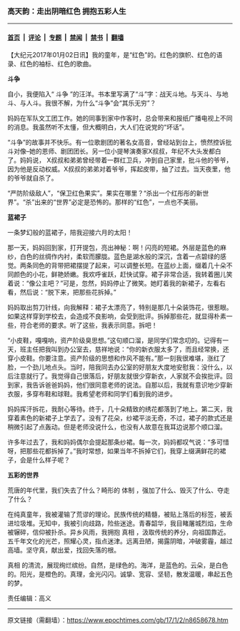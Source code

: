 ### 高天韵：走出阴暗红色 拥抱五彩人生

---

#### [首页](../../../..?n8658678) &nbsp;|&nbsp; [评论](../../../../../epoch-comment?n8658678) &nbsp;|&nbsp; [专题](../../../../../epoch-special?n8658678) &nbsp;|&nbsp; [禁闻](../../../../../epoch-news?n8658678) &nbsp;|&nbsp; [禁书](../../../../../books?n8658678) &nbsp;|&nbsp; [翻墙](https://github.com/gfw-breaker/nogfw/blob/master/README.md?n8658678)


<div class="post_content" id="artbody" itemprop="articleBody">
 <!-- article content begin -->
 <p>
  【大纪元2017年01月02日讯】我的童年，是“红色”的。红色的旗帜、红色的语录、红色的袖标、红色的歌曲。
 </p>
 <p>
  <strong>
   <ok href="https://www.epochtimes.com/gb/tag/%E6%96%97%E4%BA%89.html">
    斗争
   </ok>
  </strong>
 </p>
 <p>
  自小，我便陷入“
  <ok href="https://www.epochtimes.com/gb/tag/%E6%96%97%E4%BA%89.html">
   斗争
  </ok>
  ”的汪洋。书本里写满了“斗”字：战天斗地。与天斗、与地斗、与人斗。我很不解，为什么“斗争”会“其乐无穷”？
 </p>
 <p>
  妈妈在军队文工团工作。她的同事到家中作客时，总会带来和报纸广播电视上不同的消息。我虽然听不太懂，但大概明白，大人们在说党的“坏话”。
 </p>
 <p>
  “斗争”的故事并不快乐。有一位歌剧团的著名女高音，曾经站到台上，愤然控诉批斗对像–她的恩师、剧团团长。另一位小提琴演奏家X叔叔，年纪不大头发都白了。妈妈说， X叔叔和弟弟曾经带着一群红卫兵，冲到自己家里，批斗他的爷爷，因为他是反动权威。X叔叔的弟弟对着爷爷，挥起皮带，抽了过去。当天夜里，他的爷爷就自杀了。
 </p>
 <p>
  “严防阶级敌人”，“保卫红色果实”。果实在哪里？“杀出一个红彤彤的新世界”。“杀”出来的“世界”必定是恐怖的。那样的“红色”，一点也不美丽。
 </p>
 <p>
  <strong>
   蓝裙子
  </strong>
 </p>
 <p>
  一条梦幻般的蓝裙子，陪我迎接六月的太阳！
 </p>
 <p>
  那一天，妈妈回到家，打开提包，亮出神秘：啊！闪亮的短裙。外层是蓝色的麻纱，白色的丝绸作内衬，柔软而朦胧。蓝色是湖水般的深沉，含着一点碧绿的感觉。两条同色的背带把裙摆提了起来，可以调整长短。在蓝纱上面，缀着几十朵不同颜色的小花，鲜艳娇嫩。我欢呼雀跃，赶快试穿。裙子非常合适，我转着圈儿笑着说：“像公主吧？”可是，忽然，妈妈停止了微笑。她盯着我的新裙子，左看右看，然后说：“脱下来，把那些花拆掉。”
 </p>
 <p>
  妈妈取出剪刀针线，向我解释：裙子太漂亮了，特别是那几十朵装饰花，很惹眼。如果这样穿到学校去，会造成不良影响，会受到批评。拆掉那些花，就显得朴素一些，符合老师的要求。听了这些，我表示同意。拆吧！
 </p>
 <p>
  “小皮鞋，嘎嘎响，资产阶级臭思想。”这句顺口溜，是同学们常念叨的。记得有一天，班主任把我叫到办公室去，慈祥地说：“你的新衣服太多了，而且经常换，还穿小皮鞋。你要注意。资产阶级的思想和作风不能有。”那一刻我很难堪，涨红了脸，一个劲儿地点头。当时，陪我同去办公室的好朋友大度地安慰我：没什么，以后注意就行了。我觉得自己很落后，好朋友就很少穿新衣，人家就不会挨批评。回到家，我告诉爸爸妈妈，他们很同意老师的说法。自那以后，我就有意识地少穿新衣服，多穿布鞋和球鞋。我希望老师和同学们看到我的进步。
 </p>
 <p>
  妈妈挥汗拆花，我耐心等待。终于，几十朵精致的绣花都落到了地上。第二天，我穿着素色的新裙子上学去了。没有了花朵，纱裙平淡无奇，不过，裙子的款式还是稍微引起了点轰动。但是老师没说什么，也没有人故意在我耳边说那个顺口溜。
 </p>
 <p>
  许多年过去了，我和妈妈偶尔会提起那条纱裙。每一次，妈妈都叹气说：“多可惜呀，把那些花都拆掉了。”我时常想，如果当年不拆掉它们，我穿上缀满鲜花的裙子，会是什么样子呢？
 </p>
 <p>
  <strong>
   五彩的世界
  </strong>
 </p>
 <p>
  荒唐的年代里，我们失去了什么？畸形的
  <ok href="https://www.epochtimes.com/gb/tag/%E4%BD%93%E5%88%B6.html">
   体制
  </ok>
  ，强加了什么、毁灭了什么、夺走了什么？
 </p>
 <p>
  在纯真童年，我被灌输了荒谬的理论。民族传统的精髓，被贴上落后的标签，被丢进垃圾堆。无知中，我被引向歧路，险些迷途。青春韶华，我目睹屠城烈焰，生命被辗碎，信仰被扑杀。异乡风雨，我拥抱
  <ok href="https://www.epochtimes.com/gb/tag/%E7%9C%9F%E7%9B%B8.html">
   真相
  </ok>
  ，汲取传统的养分，向祖国靠近。五千年文化的光芒，照耀心灵，指点迷津。远离丑陋，揭露阴暗，冲破雾霾，越过高墙。坚守真，献出爱，找回失落的根。
 </p>
 <p>
  <ok href="https://www.epochtimes.com/gb/tag/%E7%9C%9F%E7%9B%B8.html">
   真相
  </ok>
  的清流，展现绚烂缤纷。自然，是绿色的。海洋，是蓝色的。云朵，是白色的。阳光，是橙色的。真理，金光闪闪。诚挚、宽容、坚韧，散发温暖，串起五色的梦。
 </p>
 <p>
  责任编辑：高义
 </p>
 <!-- article content end -->
 <div id="below_article_ad">
 </div>
</div>


---

原文链接（需翻墙）：https://www.epochtimes.com/gb/17/1/2/n8658678.htm